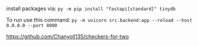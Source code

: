 install packages via:
`py -m pip install "fastapi[standard]" tinydb`

To run use this command:
`py -m uvicorn src.backend:app --reload --host 0.0.0.0 --port 8000`

https://github.com/Chanyoll135/checkers-for-two

